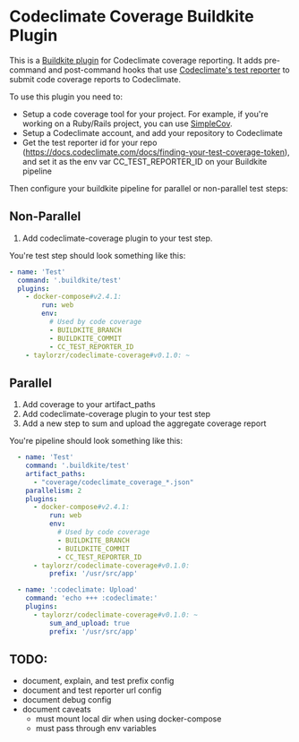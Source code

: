 # Codeclimate Coverage Buildkite Plugin

This is a [Buildkite plugin](https://buildkite.com/docs/agent/v3/plugins) for Codeclimate coverage
reporting. It adds pre-command and post-command hooks that use [Codeclimate's test
reporter](https://github.com/codeclimate/test-reporter) to submit code coverage reports to
Codeclimate.

To use this plugin you need to:
- Setup a code coverage tool for your project. For example, if you're working on a Ruby/Rails
  project, you can use [SimpleCov](https://github.com/colszowka/simplecov).
- Setup a Codeclimate account, and add your repository to Codeclimate
- Get the test reporter id for your repo (https://docs.codeclimate.com/docs/finding-your-test-coverage-token), and set it as the env var CC_TEST_REPORTER_ID on your Buildkite pipeline

Then configure your buildkite pipeline for parallel or non-parallel test steps:

## Non-Parallel
1. Add codeclimate-coverage plugin to your test step.

You're test step should look something like this:

```yml
- name: 'Test'
  command: '.buildkite/test'
  plugins:
    - docker-compose#v2.4.1:
        run: web
        env:
          # Used by code coverage
          - BUILDKITE_BRANCH
          - BUILDKITE_COMMIT
          - CC_TEST_REPORTER_ID
    - taylorzr/codeclimate-coverage#v0.1.0: ~

```

## Parallel
1. Add coverage to your artifact_paths
2. Add codeclimate-coverage plugin to your test step
3. Add a new step to sum and upload the aggregate coverage report


You're pipeline should look something like this:

```yml
  - name: 'Test'
    command: '.buildkite/test'
    artifact_paths:
      - "coverage/codeclimate_coverage_*.json"
    parallelism: 2
    plugins:
      - docker-compose#v2.4.1:
          run: web
          env:
            # Used by code coverage
            - BUILDKITE_BRANCH
            - BUILDKITE_COMMIT
            - CC_TEST_REPORTER_ID
      - taylorzr/codeclimate-coverage#v0.1.0:
          prefix: '/usr/src/app'

  - name: ':codeclimate: Upload'
    command: 'echo +++ :codeclimate:'
    plugins:
      - taylorzr/codeclimate-coverage#v0.1.0: ~
          sum_and_upload: true
          prefix: '/usr/src/app'
```

## TODO:
- document, explain, and test prefix config
- document and test reporter url config
- document debug config
- document caveats
  - must mount local dir when using docker-compose
  - must pass through env variables
